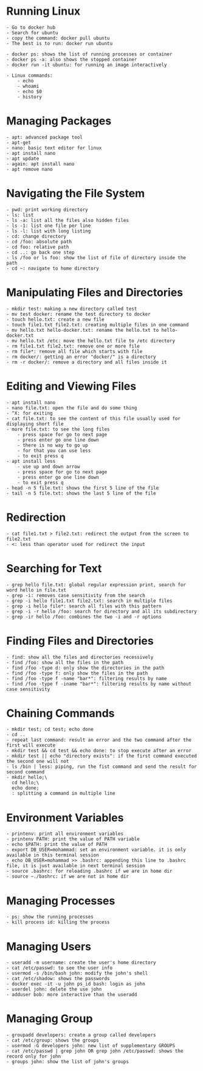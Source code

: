 # Running Linux
	- Go to docker hub
	- Search for ubuntu
	- copy the command: docker pull ubuntu
	- The best is to run: docker run ubuntu

	- docker ps: shows the list of running processes or container
	- docker ps -a: also shows the stopped container
	- docker run -it ubuntu: for running an image interactively

    - Linux commands:
        - echo
        - whoami
        - echo $0
        - history
        
# Managing Packages
    - apt: advanced package tool
    - apt-get
    - nano: basic text editor for linux
    - apt install nano
    - apt update
    - again: apt install nano
    - apt remove nano

# Navigating the File System
    - pwd: print working directory
    - ls: list
    - ls -a: list all the files also hidden files
    - ls -1: list one file per line
    - ls -l: list with long listing
    - cd: change directory
    - cd /foo: absolute path
    - cd foo: relative path
    - cd ..: go back one step
    - ls /foo or ls foo: show the list of file of directory inside the path
    - cd ~: navigate to home directory

# Manipulating Files and Directories
    - mkdir test: making a new directory called test
    - mv test docker: rename the test directory to docker
    - touch hello.txt: create a new file
    - touch file1.txt file2.txt: creating multiple files in one command
    - mv hello.txt hello-docker.txt: rename the hello.txt to hello-docker.txt
    - mv hello.txt /etc: move the hello.txt file to /etc directory
    - rm file1.txt file2.txt: remove one or more file
    - rm file*: remove all file which starts with file
    - rm docker/: getting an error "docker/" is a directory
    - rm -r docker/: remove a directory and all files inside it

# Editing and Viewing Files
    - apt install nano
    - nano file.txt: open the file and do some thing
    - ^X: for exiting
    - cat file.txt: to see the content of this file usually used for displaying short file
    - more file.txt: to see the long files
        - press space for go to next page
        - press enter go one line down
        - there is no way to go up
        - for that you can use less
        - to exit press q
    - apt install less
        - use up and down arrow 
        - press space for go to next page
        - press enter go one line down
        - to exit press q
    - head -n 5 file.txt: shows the first 5 line of the file
    - tail -n 5 file.txt: shows the last 5 line of the file
# Redirection
    - cat file1.txt > file2.txt: redirect the output from the screen to file2.txt
    - <: less than operator used for redirect the input  
# Searching for Text
    - grep hello file.txt: global regular expression print, search for word hello in file.txt
    - grep -i: removes case sensitivity from the search
    - grep -i hello file1.txt file2.txt: search in multiple files
    - grep -i hello file*: search all files with this pattern
    - grep -i -r hello /foo: search for directory and all its subdirectory
    - grep -ir hello /foo: combines the two -i and -r options
# Finding Files and Directories
    - find: show all the files and directories recessively
    - find /foo: show all the files in the path
    - find /foo -type d: only show the directories in the path
    - find /foo -type f: only show the files in the path
    - find /foo -type f -name "bar*": filtering results by name
    - find /foo -type f -iname "bar*": filtering results by name without case sensitivity
# Chaining Commands
    - mkdir test; cd test; echo done
    - cd ..
    - repeat last command: result an error and the two command after the first will execute
    - mkdir test && cd test && echo done: to stop execute after an error
    - mkdir test || echo "directory exists": if the first command executed the second one will not
    - ls /bin | less: piping, run the fist command and send the result for second command
    - mkdir hello;\
      cd hello;\
      echo done;
      : splitting a command in multiple line
# Environment Variables
    - printenv: print all environment variables
    - printenv PATH: print the value of PATH variable
    - echo $PATH: print the value of PATH 
    - export DB_USER=mohammad: set an environment variable. it is only available in this terminal session
    - echo DB_USER=mohammad >> .bashrc: appending this line to .bashrc file, it is just available in next terminal session
    - source .bashrc: for reloading .bashrc if we are in home dir
    - source ~./bashrc: if we are not in home dir
# Managing Processes
    - ps: show the running processes 
    - kill process id: killing the process
# Managing Users
    - useradd -m username: create the user's home directory
    - cat /etc/passwd: to see the user info
    - usermod -s /bin/bash john: modify the john's shell
    - cat /etc/shadow: shows the passwords
    - docker exec -it -u john ps_id bash: login as john
    - userdel john: delete the use john
    - adduser bob: more interactive than the useradd 
# Managing Group
    - groupadd developers: create a group called developers
    - cat /etc/group: shows the groups
    - usermod -G developers john: new list of supplementary GROUPS
    - cat /etc/passwd | grep john OR grep john /etc/passwd: shows the record only for john
    - groups john: show the list of john's groups